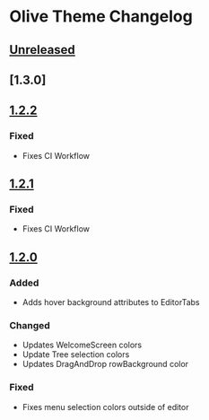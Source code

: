 # Olive Theme Changelog

## [Unreleased]

## [1.3.0]

## [1.2.2]

### Fixed

- Fixes CI Workflow

## [1.2.1]

### Fixed

- Fixes CI Workflow

## [1.2.0]

### Added

- Adds hover background attributes to EditorTabs

### Changed

- Updates WelcomeScreen colors
- Update Tree selection colors
- Updates DragAndDrop rowBackground color

### Fixed

- Fixes menu selection colors outside of editor

[Unreleased]: https://github.com/joshmcrose/intellij-olive-theme/compare/v1.2.2...HEAD
[1.2.2]: https://github.com/joshmcrose/intellij-olive-theme/compare/v1.2.1...v1.2.2
[1.2.1]: https://github.com/joshmcrose/intellij-olive-theme/compare/v1.2.0...v1.2.1
[1.2.0]: https://github.com/joshmcrose/intellij-olive-theme/commits/v1.2.0
